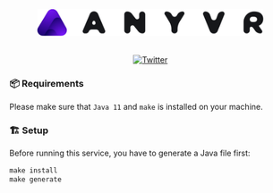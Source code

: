 <div align="center">
  <img src=".github/logo.png" width="80%">
</div>
<br>

<p align="center">
  <a href="https://twitter.com/workfromanyvr">
    <img src="https://img.shields.io/badge/twitter-workfromanyvr-5AA9E7.svg" alt="Twitter">
  </a>
</p>

### 📦 Requirements

Please make sure that `Java 11` and `make` is installed on your machine.

### 🏗 Setup

Before running this service, you have to generate a Java file first:

```shell
make install
make generate
```
